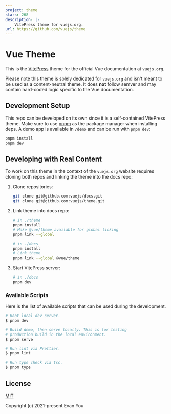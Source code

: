```yaml
---
project: theme
stars: 268
description: |-
    VitePress theme for vuejs.org.
url: https://github.com/vuejs/theme
---
```


# Vue Theme

This is the [VitePress](https://vitepress.vuejs.org/) theme for the official Vue documentation at `vuejs.org`.

Please note this theme is solely dedicated for `vuejs.org` and isn't meant to be used as a content-neutral theme. It does **not** follow semver and may contain hard-coded logic specific to the Vue documentation.

## Development Setup

This repo can be developed on its own since it is a self-contained VitePress theme. Make sure to use [pnpm](https://pnpm.io/) as the package manager when installing deps. A demo app is available in `/demo` and can be run with `pnpm dev`:

```bash
pnpm install
pnpm dev
```

## Developing with Real Content

To work on this theme in the context of the `vuejs.org` website requires cloning both repos and linking the theme into the docs repo:

1. Clone repositories:

   ```bash
   git clone git@github.com:vuejs/docs.git
   git clone git@github.com:vuejs/theme.git
   ```

2. Link theme into docs repo:

   ```bash
   # In ./theme
   pnpm install
   # Make @vue/theme available for global linking
   pnpm link --global

   # in ./docs
   pnpm install
   # Link theme
   pnpm link --global @vue/theme
   ```

3. Start VitePress server:

   ```bash
   # in ./docs
   pnpm dev
   ```

### Available Scripts

Here is the list of available scripts that can be used during the development.

```bash
# Boot local dev server.
$ pnpm dev

# Build demo, then serve locally. This is for testing
# production build in the local environment.
$ pnpm serve

# Run lint via Prettier.
$ pnpm lint

# Run type check via tsc.
$ pnpm type
```

## License

[MIT](http://opensource.org/licenses/MIT)

Copyright (c) 2021-present Evan You

